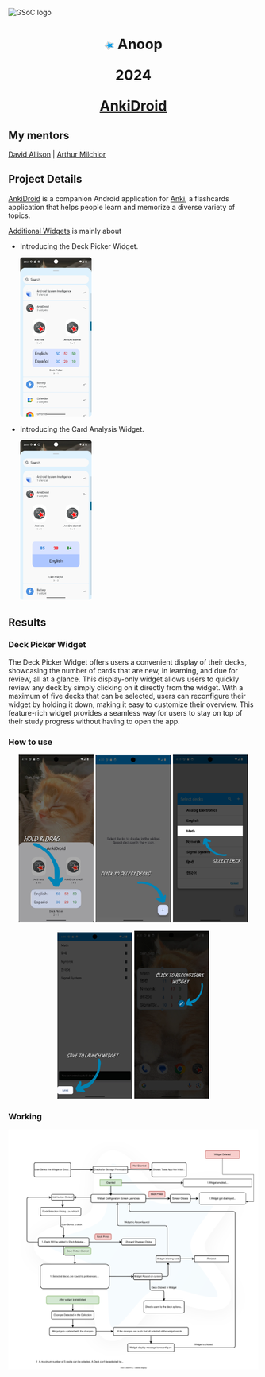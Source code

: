 ![GSoC logo](https://developers.google.com/open-source/gsoc/resources/downloads/GSoC-logo-horizontal.svg)

<h1 align="center">
  <p align="center">
    <img alt="star" src="files/star.svg" width="4%" height="4%" style="vertical-align: middle;">
    Anoop
  </p>
  <p align="center">              2024</p>
  <p align="center">
     <a href="[AnkiDroid](https://github.com/ankidroid/Anki-Android)">           AnkiDroid</a> 
  </p>
</h1>


## My mentors
[David Allison](https://github.com/david-allison) | [Arthur Milchior](https://github.com/Arthur-Milchior)

## Project Details

[AnkiDroid](https://github.com/ankidroid/Anki-Android) is a companion Android application for [Anki](https://github.com/ankitects/anki), a 
flashcards application that helps people learn and memorize a diverse variety of topics. 

[Additional Widgets](https://summerofcode.withgoogle.com/programs/2024/projects/w1n3pqnM) is mainly about
* Introducing the Deck Picker Widget.
  <p align="left">
    <img alt="" src="files/DeckPicker.png" width="30%" height="30%">
  </p>
* Introducing the Card Analysis Widget.
    <p align="left">
    <img alt="" src="files/CardAnalysis.png" width="30%" height="30%">
    </p>

## Results

### Deck Picker Widget
The Deck Picker Widget offers users a convenient display of their decks, showcasing the number of cards that are new, in learning, and due for review, all at a glance. 
This display-only widget allows users to quickly review any deck by simply clicking on it directly from the widget. With a maximum of five decks that can be selected, 
users can reconfigure their widget by holding it down, making it easy to customize their overview. This feature-rich widget provides a seamless way for users to stay
on top of their study progress without having to open the app.

### How to use
<p align="center">
    <img alt="" src="files/D1.png" width="30%" height="30%">   
    <img alt="" src="files/D2.png" width="30%" height="30%">
    <img alt="" src="files/D3.png" width="30%" height="30%">
</p>

<p align="center">
    <img alt="" src="files/D4.png" width="30%" height="30%">
    <img alt="" src="files/D5.png" width="30%" height="30%">
</p>

### Working
<p align="center">
    <img alt="" src="files/DEQ.svg" width="100%" height="100%">
</p>
